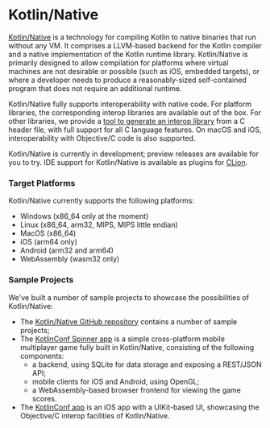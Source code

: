 
# Kotlin/Native

[Kotlin/Native](https://github.com/JetBrains/kotlin-native/) is a technology for compiling Kotlin to native binaries that run without any VM.
It comprises a LLVM-based backend for the Kotlin compiler and a native implementation of the Kotlin runtime
library. Kotlin/Native is primarily designed to allow compilation for platforms where virtual machines 
are not desirable or possible (such as iOS, embedded targets), or where a developer needs to produce 
a reasonably-sized self-contained program that does not require an additional runtime.

Kotlin/Native fully supports interoperability with native code. For platform libraries, the corresponding
interop libraries are available out of the box. For other libraries, we provide a 
[tool to generate an interop library](https://github.com/JetBrains/kotlin-native/blob/master/INTEROP.md) 
from a C header file, with full support for all C language features. 
On macOS and iOS, interoperability with Objective/C code is also supported.

Kotlin/Native is currently in development; preview releases are available for you to try. IDE support
for Kotlin/Native is available as plugins for [CLion](https://www.jetbrains.com/clion/).

### Target Platforms

Kotlin/Native currently supports the following platforms:

   * Windows (x86_64 only at the moment)
   * Linux (x86_64, arm32, MIPS, MIPS little endian)
   * MacOS (x86_64)
   * iOS (arm64 only)
   * Android (arm32 and arm64)
   * WebAssembly (wasm32 only)

### Sample Projects

We've built a number of sample projects to showcase the possibilities of Kotlin/Native:

 * The [Kotlin/Native GitHub repository](https://github.com/JetBrains/kotlin-native/tree/master/samples) contains a number of sample projects;
 * The [KotlinConf Spinner app](https://github.com/jetbrains/kotlinconf-spinner) is a simple cross-platform 
   mobile multiplayer game fully built in Kotlin/Native, consisting of the following components:
     - a backend, using SQLite for data storage and exposing a REST/JSON API;
     - mobile clients for iOS and Android, using OpenGL;
     - a WebAssembly-based browser frontend for viewing the game scores.
 * The [KotlinConf app](https://github.com/JetBrains/kotlinconf-app/tree/master/ios) is an iOS app
   with a UIKit-based UI, showcasing the Objective/C interop facilities of Kotlin/Native.

       


